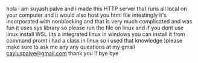 hola i am suyash palve and i made this HTTP server that runs all local on your computer and it would also host you html file intestingly it's incorporated with nonblocking and that is very much complicated and was fun it uses sys library so please run the file on linux and if you dont use linux install WSL (its a integrated linux in windows you can install it from command promt i had a class in linux so i used that knowledge )please make sure to ask me any any queations at my gmail cayluspalve@gmail.com thank you !! bye bye 
